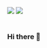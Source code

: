 <img src="https://capsule-render.vercel.app/api?type=cylinder&color=0:0DBDFF,100:FFFF66" />
<img src="https://github-readme-stats.vercel.app/api/top-langs/?username=Janeee205&layout=compact"><br><br>




### Hi there 👋

<!--
**Janeee205/Janeee205** is a ✨ _special_ ✨ repository because its `README.md` (this file) appears on your GitHub profile.

Here are some ideas to get you started:

- 🔭 I’m currently working on ...
- 🌱 I’m currently learning ...
- 👯 I’m looking to collaborate on ...
- 🤔 I’m looking for help with ...
- 💬 Ask me about ...
- 📫 How to reach me: ...
- 😄 Pronouns: ...
- ⚡ Fun fact: ...
-->
